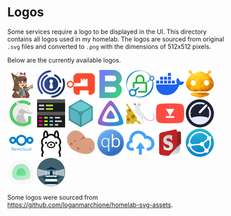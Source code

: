 # Logos

Some services require a logo to be displayed in the UI. This directory contains all logos used in my homelab. The logos are sourced from original `.svg` files and converted to `.png` with the dimensions of 512x512 pixels.

Below are the currently available logos.

<img alt="Anubis Logo" height="64px" src="anubis.png" width="64px" /> <img alt="Authelia Logo" height="64px" src="authelia.png" width="64px" /> <img alt="Authentik Logo" height="64px" src="authentik.png" width="64px" /> <img alt="Beszel Logo" height="64px" src="beszel.png" width="64px" /> <img alt="Caddy Logo" height="64px" src="caddy.png" width="64px" /> <img alt="Docker Logo" height="64px" src="docker.png" width="64px" /> <img alt="Dozzle Logo" height="64px" src="dozzle.png" width="64px" /> <img alt="Glances Logo" height="64px" src="glances.png" width="64px" /> <img alt="GoAccess Logo" height="64px" src="goaccess.png" width="64px" /> <img alt="IPFS Logo" height="64px" src="ipfs.png" width="64px" /> <img alt="Jellyfin Logo" height="64px" src="jellyfin.png" width="64px" /> <img alt="Leanish Logo" height="64px" src="leanish.png" width="64px" /> <img alt="MeTube Logo" height="64px" src="metube.png" width="64px" /> <img alt="MySpeed Logo" height="64px" src="myspeed.png" width="64px" /> <img alt="Nextcloud Logo" height="64px" src="nextcloud.png" width="64px" /> <img alt="Ollama Logo" height="64px" src="ollama.png" width="64px" /> <img alt="Potato Twemoji" height="64px" src="potato.png" width="64px" /> <img alt="qBittorrent Logo" height="64px" src="qbittorrent.png" width="64px" /> <img alt="Send Logo" height="64px" src="send.png" width="64px" /> <img alt="Stirling PDF Logo" height="64px" src="stirling-pdf.png" width="64px" /> <img alt="Syncthing Logo" height="64px" src="syncthing.png" width="64px" /> <img alt="Uptime Kuma Logo" height="64px" src="uptime-kuma.png" width="64px" /> <img alt="Watchtower Logo" height="64px" src="watchtower.png" width="64px" />

Some logos were sourced from <https://github.com/loganmarchione/homelab-svg-assets>.
